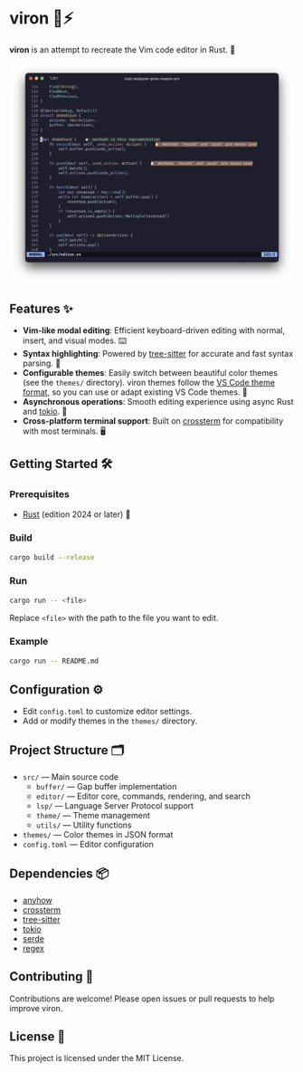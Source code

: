 # viron 📝⚡️

**viron** is an attempt to recreate the Vim code editor in Rust. 🦀

![viron screenshot](./docs/screenshot.png)

## Features ✨

- **Vim-like modal editing**: Efficient keyboard-driven editing with normal, insert, and visual modes. ⌨️
- **Syntax highlighting**: Powered by [tree-sitter](https://tree-sitter.github.io/tree-sitter/) for accurate and fast syntax parsing. 🌈
- **Configurable themes**: Easily switch between beautiful color themes (see the `themes/` directory). viron themes follow the [VS Code theme format](https://code.visualstudio.com/api/extension-guides/color-theme), so you can use or adapt existing VS Code themes. 🎨
- **Asynchronous operations**: Smooth editing experience using async Rust and [tokio](https://tokio.rs/). 🚀
- **Cross-platform terminal support**: Built on [crossterm](https://crates.io/crates/crossterm) for compatibility with most terminals. 🖥️

## Getting Started 🛠️

### Prerequisites

- [Rust](https://www.rust-lang.org/tools/install) (edition 2024 or later) 🦀

### Build

```sh
cargo build --release
```

### Run

```sh
cargo run -- <file>
```

Replace `<file>` with the path to the file you want to edit.

### Example

```sh
cargo run -- README.md
```

## Configuration ⚙️

- Edit `config.toml` to customize editor settings.
- Add or modify themes in the `themes/` directory.

## Project Structure 🗂️

- `src/` — Main source code
  - `buffer/` — Gap buffer implementation
  - `editor/` — Editor core, commands, rendering, and search
  - `lsp/` — Language Server Protocol support
  - `theme/` — Theme management
  - `utils/` — Utility functions
- `themes/` — Color themes in JSON format
- `config.toml` — Editor configuration

## Dependencies 📦

- [anyhow](https://crates.io/crates/anyhow)
- [crossterm](https://crates.io/crates/crossterm)
- [tree-sitter](https://crates.io/crates/tree-sitter)
- [tokio](https://crates.io/crates/tokio)
- [serde](https://crates.io/crates/serde)
- [regex](https://crates.io/crates/regex)

## Contributing 🤝

Contributions are welcome! Please open issues or pull requests to help improve viron.

## License 📄

This project is licensed under the MIT License.

